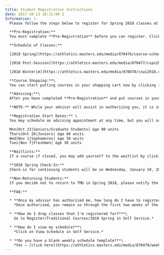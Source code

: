 ```yaml
---
title: Student Registration Instructions
date: 2017-10-13 18:11:00 Z
Information: |-
  Please follow the steps below to register for Spring 2018 classes at The Master's University. A complete set of instructions is available [here](https://athletics.masters.edu/media/870475/registration-instructions-student-sp18.doc).

  **Pre-Registration:**
  You must complete **Pre-Registration** before you can register. Click [here](https://portal.masters.edu/Preregistration) to pre-register in **Self-Service**. Please complete this step right away to avoid registration delays.

  **Schedule of Classes:**

  [2018 Spring](https://athletics.masters.edu/media/870476/course-schedule-spring-2018.xlsx)

  [2018 Post-Session](https://athletics.masters.edu/media/870477/csps2018.docx) (For registration instructions, click [here](https://athletics.masters.edu/media/870493/post-2018-reg-info.docx))

  [2018 Winterim](https://athletics.masters.edu/media/870478/cswi2018.docx) (For registration instructions, click [here](https://athletics.masters.edu/media/870494/winterim-2018-reg-info.docx))

  **Course Shopping:**\
  You can start putting courses in your shopping cart now by clicking [here](https://portal.masters.edu/SelfService/Registration/ShoppingCart.aspx). Putting courses in your cart does not reserve a seat in the course, but rather allows you to start building a list of classes that will help you be more efficient in finalizing your schedule when you meet with your advisor.

  **Advising:**\
  After you have completed **Pre-Registration** and put courses in your cart, set up a meeting with your advisor (your advisor is listed at the bottom of the page on [this link](https://portal.masters.edu/SelfService/Records/ScheduleHome.aspx)). Bring your laptop to the advising appointment. After your advisor has discussed your courses with you and has authorized you, a REGISTER button will appear in your cart.

  **NOTE:** While your advisor will assist in authorizing you, it is important that you take an active approach toward your course selections. It is your responsibility to ensure that you complete both the general education and major course requirements. To assist you in doing this, please refer to the academic catalog for the year you entered TMU. The online catalogs are located [here](http://www.masters.edu/academics/online-catalog.html).

  **Registration Start Dates:** \
  You may schedule an advising appointment at any time, but you will not be able to be register until the start date according to this schedule: (Please note these are completed units.)

  Mon|Oct 23|Seniors/Graduate Students| &ge 90 units
  Thurs|Oct 26|Juniors| &ge 60 units
  Wed|Nov 1|Sophomores| &ge 30 units
  Tues|Nov 7|Freshmen| &ge 30 units

  **Waitlists:**
  If a course if closed, you may add yourself to the waitlist by clicking the WAIT button. If a seat becomes available, you will be notified by TMU email. You must respond by 5:00pm the following day or your name will be dropped and the next person on the wait list will be notified.

  **2018 Spring Check-In:**
  Check-in for continuing students will be on Wednesday, January 10, 2018, from 9:00-5:00. Check-in instructions will be posted on Self-Service.

  **Non-Returning Students:**
  If you decide not to return to TMU in Spring 2018, please notify the Registrar's Office by December 15, 2017.

  **FAQ:**

  * **Once my advisor has authorized me, how long do I have to register or make changes to my schedule?**\
    *Once authorized, you remain so through the first two weeks of the Spring semester.*

  * **How do I drop classes that I'm registered for?***\
    Go to Register/Traditional Courses/2018 Spring in Self Service.*

  * **How do I view my schedule?**\
    *Click on View Schedule in Self Service.*

  * **Do you have a blank weekly schedule template?**\
    *Yes – [click here](https://athletics.masters.edu/media/870479/weekly-schedule-form.xlsx).*
---
```


